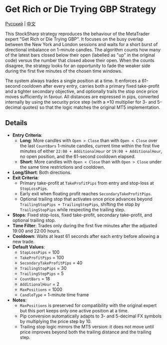 # Get Rich or Die Trying GBP Strategy
[Русский](README_ru.md) | [中文](README_cn.md)

This StockSharp strategy reproduces the behaviour of the MetaTrader expert "Get Rich or Die Trying GBP". It focuses on the busy overlap between the New York and London sessions and waits for a short burst of directional imbalance on 1-minute candles. The algorithm counts how many of the latest bars closed below their open (labelled as "up" in the original code) versus the number that closed above their open. When the counts disagree, the strategy looks for an opportunity to fade the weaker side during the first five minutes of the chosen time windows.

The system always trades a single position at a time. It enforces a 61-second cooldown after every entry, carries both a primary fixed take-profit and a tighter secondary objective, and optionally trails the stop once price moves sufficiently in favour. All distances are expressed in pips, converted internally by using the security price step (with a ×10 multiplier for 3- and 5-decimal quotes) so that the logic matches the original MT5 implementation.

## Details

- **Entry Criteria**:
  - **Long**: More candles with `Open > Close` than with `Open < Close` over the last `CountBars` 1-minute candles, current time within the first five minutes of either `22:00 + AdditionalHour` or `19:00 + AdditionalHour`, no open position, and the 61-second cooldown elapsed.
  - **Short**: More candles with `Open < Close` than with `Open > Close` under the same time restrictions and cooldown.
- **Long/Short**: Both directions.
- **Exit Criteria**:
  - Primary take-profit at `TakeProfitPips` from entry and stop-loss at `StopLossPips`.
  - Early exit when floating profit reaches `SecondaryTakeProfitPips`.
  - Optional trailing stop that activates once price advances beyond `TrailingStopPips + TrailingStepPips`, shifting the stop by `TrailingStopPips` while respecting the trailing step.
- **Stops**: Fixed stop-loss, fixed take-profit, secondary take-profit, and optional trailing stop.
- **Time Filter**: Trades only during the first five minutes after the adjusted 19:00 and 22:00 hours.
- **Cooldown**: Waits at least 61 seconds after each entry before allowing a new trade.
- **Default Values**:
  - `StopLossPips` = 100
  - `TakeProfitPips` = 100
  - `SecondaryTakeProfitPips` = 40
  - `TrailingStopPips` = 30
  - `TrailingStepPips` = 5
  - `CountBars` = 18
  - `AdditionalHour` = 2
  - `MaxPositions` = 1000
  - `CandleType` = 1-minute time frame
- **Notes**:
  - `MaxPositions` is preserved for compatibility with the original expert but this port keeps only one active position at a time.
  - Pip conversion automatically adapts to 3- and 5-decimal FX symbols by multiplying the price step by 10.
  - Trailing stop logic mirrors the MT5 version: it does not move until price improves beyond both the trailing distance and the trailing step.
